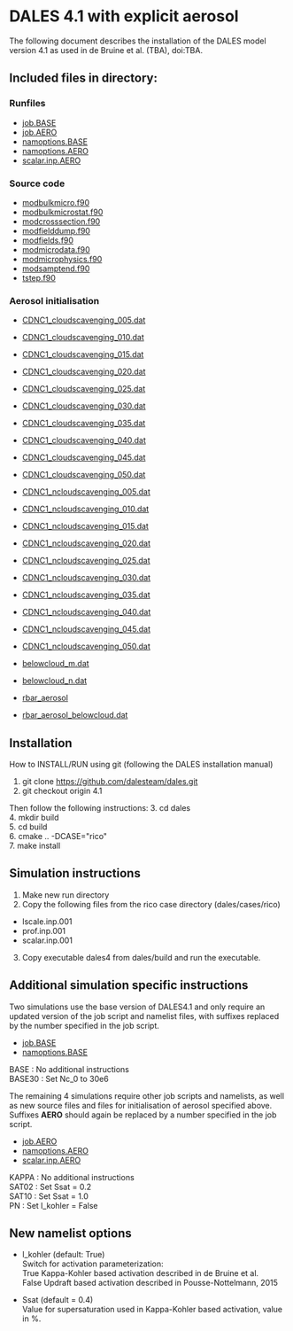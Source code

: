 # DALES 4.1 with explicit aerosol

The following document describes the installation of the DALES model 
version 4.1 as used in de Bruine et al. (TBA), doi:TBA.

## Included files in directory:

### Runfiles
- [job.BASE](job.BASE)
- [job.AERO](job.AERO)
- [namoptions.BASE](namoptions.BASE)
- [namoptions.AERO](namoptions.AERO)
- [scalar.inp.AERO](scalar.inp.AERO)

### Source code
- [modbulkmicro.f90](modbulkmicro.f90)
- [modbulkmicrostat.f90](modbulkmicrostat.f90)
- [modcrosssection.f90](modcrosssection.f90)
- [modfielddump.f90](modfielddump.f90)
- [modfields.f90](modfields.f90)
- [modmicrodata.f90](modmicrodata.f90)
- [modmicrophysics.f90](modmicrophysics.f90)
- [modsamptend.f90](modsamptend.f90)
- [tstep.f90](tstep.f90)

### Aerosol initialisation
- [CDNC1_cloudscavenging_005.dat](CDNC1_cloudscavenging_005.dat)
- [CDNC1_cloudscavenging_010.dat](CDNC1_cloudscavenging_010.dat)
- [CDNC1_cloudscavenging_015.dat](CDNC1_cloudscavenging_015.dat)
- [CDNC1_cloudscavenging_020.dat](CDNC1_cloudscavenging_020.dat)
- [CDNC1_cloudscavenging_025.dat](CDNC1_cloudscavenging_025.dat)
- [CDNC1_cloudscavenging_030.dat](CDNC1_cloudscavenging_030.dat)
- [CDNC1_cloudscavenging_035.dat](CDNC1_cloudscavenging_035.dat)
- [CDNC1_cloudscavenging_040.dat](CDNC1_cloudscavenging_040.dat)
- [CDNC1_cloudscavenging_045.dat](CDNC1_cloudscavenging_045.dat)
- [CDNC1_cloudscavenging_050.dat](CDNC1_cloudscavenging_050.dat)

- [CDNC1_ncloudscavenging_005.dat](CDNC1_ncloudscavenging_005.dat)
- [CDNC1_ncloudscavenging_010.dat](CDNC1_ncloudscavenging_010.dat)
- [CDNC1_ncloudscavenging_015.dat](CDNC1_ncloudscavenging_015.dat)
- [CDNC1_ncloudscavenging_020.dat](CDNC1_ncloudscavenging_020.dat)
- [CDNC1_ncloudscavenging_025.dat](CDNC1_ncloudscavenging_025.dat)
- [CDNC1_ncloudscavenging_030.dat](CDNC1_ncloudscavenging_030.dat)
- [CDNC1_ncloudscavenging_035.dat](CDNC1_ncloudscavenging_035.dat)
- [CDNC1_ncloudscavenging_040.dat](CDNC1_ncloudscavenging_040.dat)
- [CDNC1_ncloudscavenging_045.dat](CDNC1_ncloudscavenging_045.dat)
- [CDNC1_ncloudscavenging_050.dat](CDNC1_ncloudscavenging_050.dat)

- [belowcloud_m.dat](belowcloud_m.dat)
- [belowcloud_n.dat](belowcloud_n.dat)
- [rbar_aerosol](rbar_aerosol)
- [rbar_aerosol_belowcloud.dat](rbar_aerosol_belowcloud.dat)

## Installation 

How to INSTALL/RUN using git (following the DALES installation manual)

1. git clone https://github.com/dalesteam/dales.git  
2. git checkout origin 4.1

Then follow the following instructions:
3. cd dales  
4. mkdir build  
5. cd build  
6. cmake .. -DCASE="rico"  
7. make install  

## Simulation instructions
 
1. Make new run directory
2. Copy the following files from the rico case directory (dales/cases/rico)
- lscale.inp.001
- prof.inp.001
- scalar.inp.001

3. Copy executable dales4 from dales/build and run the executable.

## Additional simulation specific instructions
Two simulations use the base version of DALES4.1 and only require an 
updated version of the job script and namelist files, with suffixes 
replaced by the number specified in the job script.
- [job.BASE](job.BASE)
- [namoptions.BASE](namoptions.BASE)

BASE   : No additional instructions  
BASE30 : Set Nc_0 to 30e6  

The remaining 4 simulations require other job scripts and namelists,
as well as new source files and files for initialisation of aerosol 
specified above. Suffixes **AERO** should again be replaced by a number 
specified in the job script. 
- [job.AERO](jon.AERO)
- [namoptions.AERO](namoptions.AERO)
- [scalar.inp.AERO](scalar.inp.AERO)

KAPPA  : No additional instructions  
SAT02  : Set Ssat = 0.2  
SAT10  : Set Ssat = 1.0  
PN     : Set l_kohler = False  

## New namelist options
- l_kohler (default: True)  
Switch for activation parameterization:  
True   Kappa-Kohler based activation described in de Bruine et al.  
False  Updraft based activation described in Pousse-Nottelmann, 2015  

- Ssat (default = 0.4)  
Value for supersaturation used in Kappa-Kohler based activation, value in %.  

